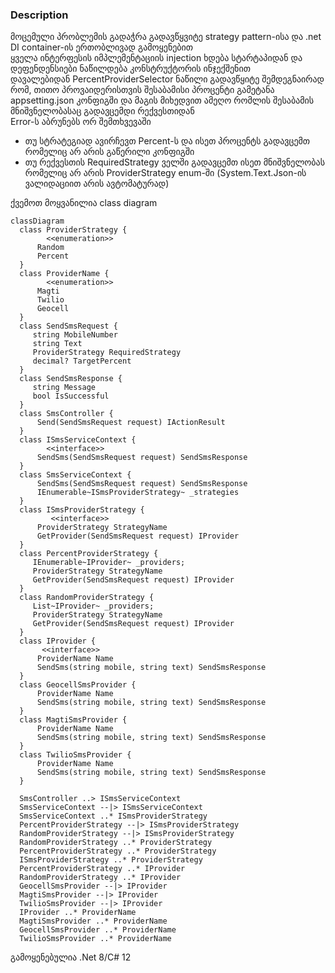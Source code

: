 ### Description
მოცემული პრობლემის გადაჭრა გადავწყვიტე strategy pattern-ისა და .net DI container-ის ერთობლივად გამოყენებით<br />
ყველა ინტერფესის იმპლემენტაციის injection ხდება სტარტაპიდან და დეფენდენსიები ნაწილდება კონსტრუქტორის ინჯექშენით<br />
დავალებიდან PercentProviderSelector ნაწილი გადავწყიტე შემდეგნაირად რომ, თითო პროვაიდერისთვის შესაბამისი პროცენტი გამეტანა appsetting.json კონფიგში და მაგის მიხედვით ამეღო რომლის შესაბამის მნიშვნელობასაც გადავცემდი რექვესთიდან <br />
Error-ს აბრუნებს ორ შემთხვევაში

- თუ სტრატეგიად ავირჩევთ Percent-ს და ისეთ პროცენტს გადავცემთ რომელიც არ არის გაწერილი კონფიგში
- თუ რექვესთის RequiredStrategy ველში გადავცემთ ისეთ მნიშვნელობას რომელიც არ არის ProviderStrategy enum-ში (System.Text.Json-ის ვალიდაციით არის ავტომატურად)

ქვემოთ მოყვანილია class diagram

```mermaid
classDiagram
  class ProviderStrategy {
        <<enumeration>>
      Random
      Percent
  }
  class ProviderName {
        <<enumeration>>
      Magti
      Twilio
      Geocell
  }
  class SendSmsRequest {
     string MobileNumber
     string Text
     ProviderStrategy RequiredStrategy
     decimal? TargetPercent
  }
  class SendSmsResponse {
     string Message 
     bool IsSuccessful 
  }
  class SmsController {
      Send(SendSmsRequest request) IActionResult
  }
  class ISmsServiceContext {
        <<interface>>
      SendSms(SendSmsRequest request) SendSmsResponse
  }
  class SmsServiceContext {
      SendSms(SendSmsRequest request) SendSmsResponse
      IEnumerable~ISmsProviderStrategy~ _strategies
  }
  class ISmsProviderStrategy {
         <<interface>>
      ProviderStrategy StrategyName
      GetProvider(SendSmsRequest request) IProvider
  }
  class PercentProviderStrategy {
     IEnumerable~IProvider~ _providers;
     ProviderStrategy StrategyName
     GetProvider(SendSmsRequest request) IProvider
  }
  class RandomProviderStrategy {
     List~IProvider~ _providers;
     ProviderStrategy StrategyName
     GetProvider(SendSmsRequest request) IProvider
  }
  class IProvider {
       <<interface>>
      ProviderName Name
      SendSms(string mobile, string text) SendSmsResponse
  }
  class GeocellSmsProvider {
      ProviderName Name
      SendSms(string mobile, string text) SendSmsResponse
  }
  class MagtiSmsProvider {
      ProviderName Name
      SendSms(string mobile, string text) SendSmsResponse
  }
  class TwilioSmsProvider {
      ProviderName Name
      SendSms(string mobile, string text) SendSmsResponse
  }

  SmsController ..> ISmsServiceContext
  SmsServiceContext --|> ISmsServiceContext
  SmsServiceContext ..* ISmsProviderStrategy
  PercentProviderStrategy --|> ISmsProviderStrategy
  RandomProviderStrategy --|> ISmsProviderStrategy
  RandomProviderStrategy ..* ProviderStrategy
  PercentProviderStrategy ..* ProviderStrategy
  ISmsProviderStrategy ..* ProviderStrategy
  PercentProviderStrategy ..* IProvider
  RandomProviderStrategy ..* IProvider
  GeocellSmsProvider --|> IProvider
  MagtiSmsProvider --|> IProvider
  TwilioSmsProvider --|> IProvider
  IProvider ..* ProviderName
  MagtiSmsProvider ..* ProviderName
  GeocellSmsProvider ..* ProviderName
  TwilioSmsProvider ..* ProviderName
```

გამოყენებულია .Net 8/C# 12
